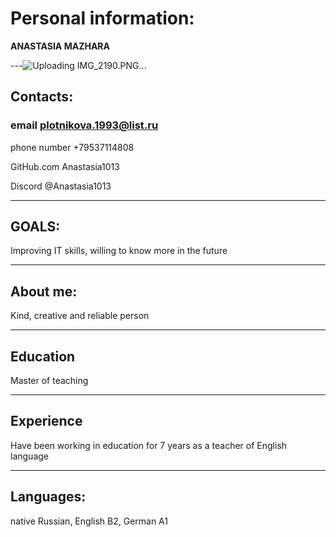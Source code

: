 # **Personal information:** 
**ANASTASIA MAZHARA**


---![Uploading IMG_2190.PNG…]()

## **Contacts:** 
### email plotnikova.1993@list.ru 

phone number +79537114808

GitHub.com Anastasia1013

Discord @Anastasia1013
___
## **GOALS:**
Improving IT skills, willing to know more in the future
___
## **About me:** 

Kind, creative and reliable person
___

## **Education**
Master of teaching
___
## **Experience**

Have been working in education for 7 years as a teacher of English language
___
## **Languages:** 

native Russian, English B2, German A1
